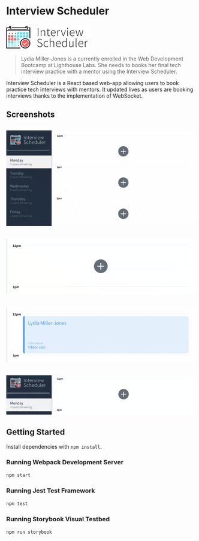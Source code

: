 # Interview Scheduler
![logo]
>  Lydia Miller-Jones is a currently enrolled in the Web Development Bootcamp at Lighthouse Labs. She needs to books her final tech interview practice with a mentor using the Interview Scheduler.

Interview Scheduler is a React based web-app allowing users to book practice tech interviews with mentors. It updated lives as users are booking interviews thanks to the implementation of WebSocket.

## Screenshots
![UI][new_appointment]
---
![Booking an interview][booking_interview]
---
![Canceling an interview][canceling_interview]
---
![Live Update][live_update]
---



[booking_interview]: ./docs/booking_interview.gif
[canceling_interview]: ./docs/canceling_interview.gif
[live_update]: ./docs/live_update.gif
[navbar]: ./docs/navbar.gif
[new_appointment]: ./docs/new_appointment.gif
[logo]: ./docs/logo.png

## Getting Started

Install dependencies with `npm install`.

### Running Webpack Development Server

```sh
npm start
```

### Running Jest Test Framework

```sh
npm test
```

### Running Storybook Visual Testbed

```sh
npm run storybook
```

